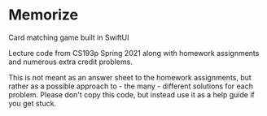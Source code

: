 # Memorize

Card matching game built in SwiftUI

Lecture code from CS193p Spring 2021 along with homework assignments and numerous extra credit problems.

This is not meant as an answer sheet to the homework assignments, but rather as a possible approach to - the many - different solutions for each problem. Please don't copy this code, but instead use it as a help guide if you get stuck.
